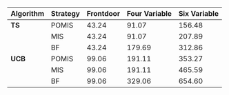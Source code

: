 | Algorithm | Strategy | Frontdoor | Four Variable | Six Variable |
|---|---|---|---|---|
| **TS** | POMIS | 43.24 | 91.07 | 156.48 |
|  | MIS | 43.24 | 91.07 | 207.89 |
|  | BF | 43.24 | 179.69 | 312.86 |
| **UCB** | POMIS | 99.06 | 191.11 | 353.27 |
|  | MIS | 99.06 | 191.11 | 465.59 |
|  | BF | 99.06 | 329.06 | 654.60 |